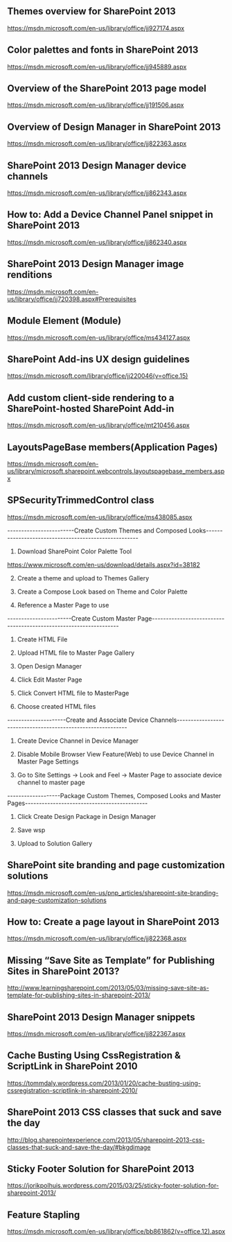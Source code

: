 ## Themes overview for SharePoint 2013

https://msdn.microsoft.com/en-us/library/office/jj927174.aspx

## Color palettes and fonts in SharePoint 2013

https://msdn.microsoft.com/en-us/library/office/jj945889.aspx

## Overview of the SharePoint 2013 page model

https://msdn.microsoft.com/en-us/library/office/jj191506.aspx

## Overview of Design Manager in SharePoint 2013

https://msdn.microsoft.com/en-us/library/office/jj822363.aspx

## SharePoint 2013 Design Manager device channels

https://msdn.microsoft.com/en-us/library/office/jj862343.aspx

## How to: Add a Device Channel Panel snippet in SharePoint 2013

https://msdn.microsoft.com/en-us/library/office/jj862340.aspx

## SharePoint 2013 Design Manager image renditions

https://msdn.microsoft.com/en-us/library/office/jj720398.aspx#Prerequisites

## Module Element (Module)
https://msdn.microsoft.com/en-us/library/office/ms434127.aspx

## SharePoint Add-ins UX design guidelines

https://msdn.microsoft.com/library/office/jj220046(v=office.15)

## Add custom client-side rendering to a SharePoint-hosted SharePoint Add-in
https://msdn.microsoft.com/en-us/library/office/mt210456.aspx

## LayoutsPageBase members(Application Pages)

https://msdn.microsoft.com/en-us/library/microsoft.sharepoint.webcontrols.layoutspagebase_members.aspx

## SPSecurityTrimmedControl class
https://msdn.microsoft.com/en-us/library/office/ms438085.aspx

------------------------Create Custom Themes and Composed Looks-----------------------------------------------------

1. Download SharePoint Color Palette Tool

 https://www.microsoft.com/en-us/download/details.aspx?id=38182

2. Create a theme and upload to Themes Gallery
 

3. Create a Compose Look based on Theme and Color Palette
 
4. Reference a Master Page to use



-----------------------Create Custom Master Page------------------------------------------------------------------

1. Create HTML File

2. Upload HTML file to Master Page Gallery

3. Open Design Manager

4. Click Edit Master Page

5. Click Convert HTML file to MasterPage

6. Choose created HTML files



---------------------Create and Associate Device Channels------------------------------------------------------------

1. Create Device Channel in Device Manager

2. Disable Mobile Browser View Feature(Web) to use Device Channel in Master Page Settings

3. Go to Site Settings -> Look and Feel -> Master Page to associate device channel to master page



-------------------Package Custom Themes, Composed Looks and Master Pages--------------------------------------------

1. Click Create Design Package in Design Manager

2. Save wsp

3. Upload to Solution Gallery


## SharePoint site branding and page customization solutions

https://msdn.microsoft.com/en-us/pnp_articles/sharepoint-site-branding-and-page-customization-solutions

## How to: Create a page layout in SharePoint 2013

https://msdn.microsoft.com/en-us/library/office/jj822368.aspx


## Missing “Save Site as Template” for Publishing Sites in SharePoint 2013?

http://www.learningsharepoint.com/2013/05/03/missing-save-site-as-template-for-publishing-sites-in-sharepoint-2013/

## SharePoint 2013 Design Manager snippets

https://msdn.microsoft.com/en-us/library/office/jj822367.aspx
 
## Cache Busting Using CssRegistration & ScriptLink in SharePoint 2010

https://tommdaly.wordpress.com/2013/01/20/cache-busting-using-cssregistration-scriptlink-in-sharepoint-2010/

## SharePoint 2013 CSS classes that suck and save the day

http://blog.sharepointexperience.com/2013/05/sharepoint-2013-css-classes-that-suck-and-save-the-day/#bkgdimage

## Sticky Footer Solution for SharePoint 2013

https://jorikpolhuis.wordpress.com/2015/03/25/sticky-footer-solution-for-sharepoint-2013/

## Feature Stapling

https://msdn.microsoft.com/en-us/library/office/bb861862(v=office.12).aspx
